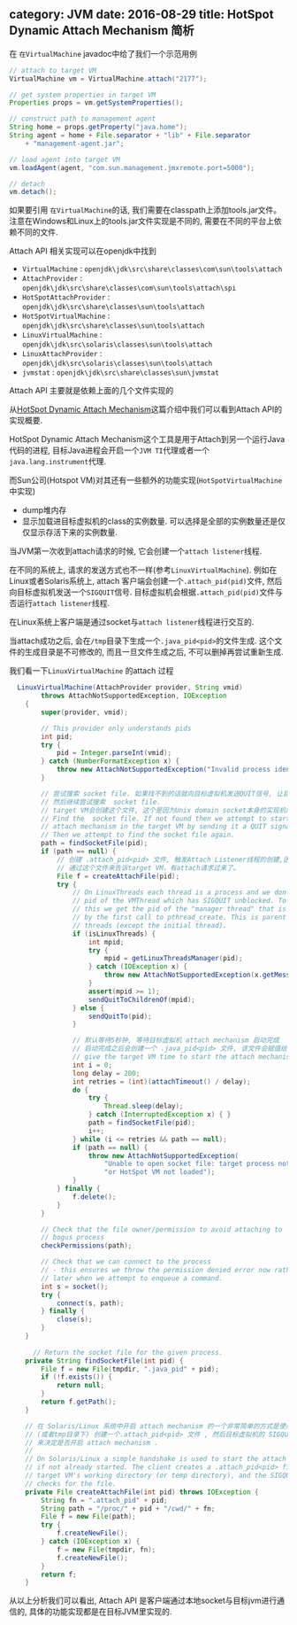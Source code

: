category: JVM
date: 2016-08-29
title: HotSpot Dynamic Attach Mechanism 简析
---

在 `在VirtualMachine` javadoc中给了我们一个示范用例
```java
// attach to target VM
VirtualMachine vm = VirtualMachine.attach("2177");

// get system properties in target VM
Properties props = vm.getSystemProperties();

// construct path to management agent
String home = props.getProperty("java.home");
String agent = home + File.separator + "lib" + File.separator
    + "management-agent.jar";

// load agent into target VM
vm.loadAgent(agent, "com.sun.management.jmxremote.port=5000");

// detach
vm.detach();
```
如果要引用 `在VirtualMachine`的话, 我们需要在classpath上添加tools.jar文件。注意在Windows和Linux上的tools.jar文件实现是不同的, 需要在不同的平台上依赖不同的文件.


Attach API 相关实现可以在openjdk中找到
* `VirtualMachine` : `openjdk\jdk\src\share\classes\com\sun\tools\attach`
* `AttachProvider` : `openjdk\jdk\src\share\classes\com\sun\tools\attach\spi`
* `HotSpotAttachProvider` : `openjdk\jdk\src\share\classes\sun\tools\attach`
* `HotSpotVirtualMachine` : `openjdk\jdk\src\share\classes\sun\tools\attach`
* `LinuxVirtualMachine` : `openjdk\jdk\src\solaris\classes\sun\tools\attach`
* `LinuxAttachProvider` : `openjdk\jdk\src\solaris\classes\sun\tools\attach`
* `jvmstat` : `openjdk\jdk\src\share\classes\sun\jvmstat`

Attach API 主要就是依赖上面的几个文件实现的

从[HotSpot Dynamic Attach Mechanism](http://openjdk.java.net/groups/hotspot/docs/Serviceability.html#battach)这篇介绍中我们可以看到Attach API的实现概要.

HotSpot Dynamic Attach Mechanism这个工具是用于Attach到另一个运行Java代码的进程, 目标Java进程会开启一个` JVM TI `代理或者一个`java.lang.instrument`代理.

而Sun公司(Hotspot VM)对其还有一些额外的功能实现(`HotSpotVirtualMachine`中实现)
* dump堆内存
* 显示加载进目标虚拟机的class的实例数量. 可以选择是全部的实例数量还是仅仅显示存活下来的实例数量.

当JVM第一次收到attach请求的时候, 它会创建一个`attach listener`线程. 

在不同的系统上, 请求的发送方式也不一样(参考`LinuxVirtualMachine`). 例如在Linux或者Solaris系统上, attach 客户端会创建一个`.attach_pid(pid)`文件, 然后向目标虚拟机发送一个`SIGQUIT`信号. 目标虚拟机会根据`.attach_pid(pid)`文件与否运行`attach listener`线程. 

在Linux系统上客户端是通过socket与`attach listener`线程进行交互的.

当attach成功之后, 会在`/tmp`目录下生成一个`.java_pid<pid>`的文件生成. 这个文件的生成目录是不可修改的, 而且一旦文件生成之后, 不可以删掉再尝试重新生成.

我们看一下`LinuxVirtualMachine` 的attach 过程
```java
  LinuxVirtualMachine(AttachProvider provider, String vmid)
        throws AttachNotSupportedException, IOException
    {
        super(provider, vmid);

        // This provider only understands pids
        int pid;
        try {
            pid = Integer.parseInt(vmid);
        } catch (NumberFormatException x) {
            throw new AttachNotSupportedException("Invalid process identifier");
        }

        // 尝试搜索 socket file. 如果找不到的话就向目标虚拟机发送QUIT信号, 让目标虚拟机开启 attach mechanism.
        // 然后继续尝试搜索  socket file.
        // target VM会创建这个文件, 这个是因为Unix domain socket本身的实现机制需要去创建一个文件, 通过这个文件来进行IPC
        // Find the  socket file. If not found then we attempt to start the
        // attach mechanism in the target VM by sending it a QUIT signal.
        // Then we attempt to find the socket file again.
        path = findSocketFile(pid);
        if (path == null) {
            // 创建 .attach_pid<pid> 文件, 触发Attach Listener线程的创建,因为SIGQUIT信号不是只有这里发送，
            // 通过这个文件来告诉target VM，有attach请求过来了。
            File f = createAttachFile(pid);
            try {
                // On LinuxThreads each thread is a process and we don't have the
                // pid of the VMThread which has SIGQUIT unblocked. To workaround
                // this we get the pid of the "manager thread" that is created
                // by the first call to pthread_create. This is parent of all
                // threads (except the initial thread).
                if (isLinuxThreads) {
                    int mpid;
                    try {
                        mpid = getLinuxThreadsManager(pid);
                    } catch (IOException x) {
                        throw new AttachNotSupportedException(x.getMessage());
                    }
                    assert(mpid >= 1);
                    sendQuitToChildrenOf(mpid);
                } else {
                    sendQuitTo(pid);
                }

                // 默认等待5秒钟, 等待目标虚拟机 attach mechanism 启动完成
                // 启动完成之后会创建一个 .java_pid<pid> 文件, 该文件会赋值给 path 变量
                // give the target VM time to start the attach mechanism
                int i = 0;
                long delay = 200;
                int retries = (int)(attachTimeout() / delay);
                do {
                    try {
                        Thread.sleep(delay);
                    } catch (InterruptedException x) { }
                    path = findSocketFile(pid);
                    i++;
                } while (i <= retries && path == null);
                if (path == null) {
                    throw new AttachNotSupportedException(
                        "Unable to open socket file: target process not responding " +
                        "or HotSpot VM not loaded");
                }
            } finally {
                f.delete();
            }
        }

        // Check that the file owner/permission to avoid attaching to
        // bogus process
        checkPermissions(path);

        // Check that we can connect to the process
        // - this ensures we throw the permission denied error now rather than
        // later when we attempt to enqueue a command.
        int s = socket();
        try {
            connect(s, path);
        } finally {
            close(s);
        }
    }
	
	  // Return the socket file for the given process.
    private String findSocketFile(int pid) {
        File f = new File(tmpdir, ".java_pid" + pid);
        if (!f.exists()) {
            return null;
        }
        return f.getPath();
    }

    // 在 Solaris/Linux 系统中开启 attach mechanism 的一个非常简单的方式是使用握手的方式. 通过在目标虚拟机的工作目录
    // (或者tmp目录下) 创建一个.attach_pid<pid> 文件 , 然后目标虚拟机的 SIGQUIT 信号处理器通过不断地查询这个文件是否存在
    // 来决定是否开启 attach mechanism .
    //
    // On Solaris/Linux a simple handshake is used to start the attach mechanism
    // if not already started. The client creates a .attach_pid<pid> file in the
    // target VM's working directory (or temp directory), and the SIGQUIT handler
    // checks for the file.
    private File createAttachFile(int pid) throws IOException {
        String fn = ".attach_pid" + pid;
        String path = "/proc/" + pid + "/cwd/" + fn;
        File f = new File(path);
        try {
            f.createNewFile();
        } catch (IOException x) {
            f = new File(tmpdir, fn);
            f.createNewFile();
        }
        return f;
    }
```

从以上分析我们可以看出, Attach API 是客户端通过本地socket与目标jvm进行通信的, 具体的功能实现都是在目标JVM里实现的.